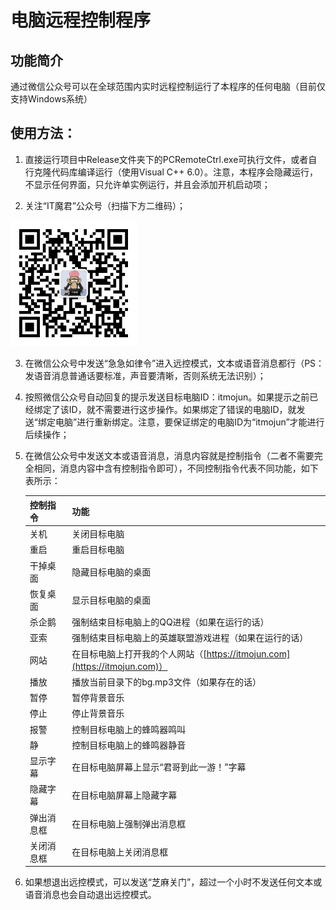 # 电脑远程控制程序

## 功能简介

通过微信公众号可以在全球范围内实时远程控制运行了本程序的任何电脑（目前仅支持Windows系统）

## 使用方法：

1. 直接运行项目中Release文件夹下的PCRemoteCtrl.exe可执行文件，或者自行克隆代码库编译运行（使用Visual C++ 6.0）。注意，本程序会隐藏运行，不显示任何界面，只允许单实例运行，并且会添加开机启动项；

2. 关注“IT魔君”公众号（扫描下方二维码）；

<img src="https://raw.githubusercontent.com/itmojun/static_resources/master/IT%E9%AD%94%E5%90%9B%E5%85%AC%E4%BC%97%E5%8F%B7%E4%BA%8C%E7%BB%B4%E7%A0%81(%E6%9C%80%E5%B0%8F%E5%B0%BA%E5%AF%B8).jpg" width="40%" />

3. 在微信公众号中发送“急急如律令”进入远控模式，文本或语音消息都行（PS：发语音消息普通话要标准，声音要清晰，否则系统无法识别）；

4. 按照微信公众号自动回复的提示发送目标电脑ID：itmojun。如果提示之前已经绑定了该ID，就不需要进行这步操作。如果绑定了错误的电脑ID，就发送“绑定电脑”进行重新绑定。注意，要保证绑定的电脑ID为“itmojun”才能进行后续操作；

5. 在微信公众号中发送文本或语音消息，消息内容就是控制指令（二者不需要完全相同，消息内容中含有控制指令即可），不同控制指令代表不同功能，如下表所示：

   | 控制指令 | 功能                                                         |
   | ------ | ------------------------------------------------------------ |
   | 关机 | 关闭目标电脑 |
   | 重启 | 重启目标电脑 |
   | 干掉桌面 | 隐藏目标电脑的桌面 |
   | 恢复桌面 | 显示目标电脑的桌面 |
   | 杀企鹅 | 强制结束目标电脑上的QQ进程（如果在运行的话） |
   | 亚索 | 强制结束目标电脑上的英雄联盟游戏进程（如果在运行的话） |
   | 网站 | 在目标电脑上打开我的个人网站（[https://itmojun.com](https://itmojun.com)） |
   | 播放 | 播放当前目录下的bg.mp3文件（如果存在的话） |
   | 暂停 | 暂停背景音乐 |
   | 停止 | 停止背景音乐 |
   | 报警 | 控制目标电脑上的蜂鸣器鸣叫 |
   | 静 | 控制目标电脑上的蜂鸣器静音 |
   | 显示字幕 | 在目标电脑屏幕上显示“君哥到此一游！”字幕 |
   | 隐藏字幕 | 在目标电脑屏幕上隐藏字幕 |
   | 弹出消息框 | 在目标电脑上强制弹出消息框 |
   | 关闭消息框 | 在目标电脑上关闭消息框 |

6. 如果想退出远控模式，可以发送“芝麻关门”，超过一个小时不发送任何文本或语音消息也会自动退出远控模式。



